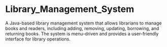 # Library_Management_System
A Java-based library management system that allows librarians to manage books and readers, including adding, removing, updating, borrowing, and returning books. The system is menu-driven and provides a user-friendly interface for library operations.
